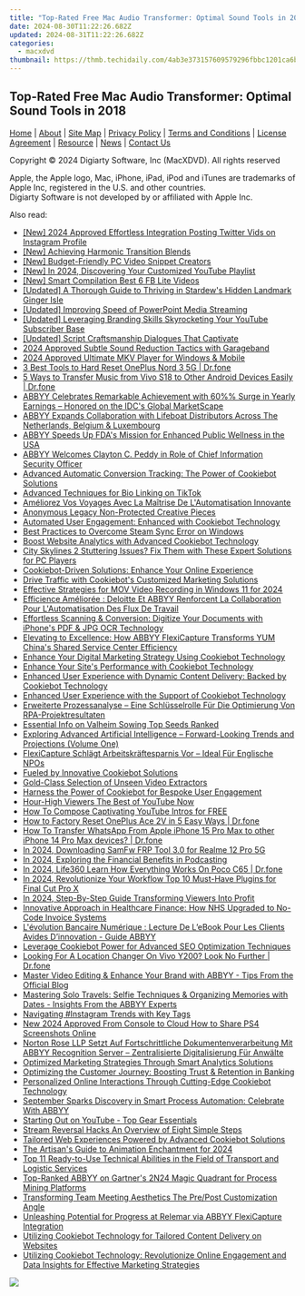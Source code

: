 ```yaml
---
title: "Top-Rated Free Mac Audio Transformer: Optimal Sound Tools in 2018"
date: 2024-08-30T11:22:26.682Z
updated: 2024-08-31T11:22:26.682Z
categories:
  - macxdvd
thumbnail: https://thmb.techidaily.com/4ab3e373157609579296fbbc1201ca6b702ee2035d00b9c9dec8888ac005aab8.jpg
---
```


## Top-Rated Free Mac Audio Transformer: Optimal Sound Tools in 2018

[Home](https://tools.techidaily.com/macxdvd/products/) | [About](https://tools.techidaily.com/macxdvd/products/) | [Site Map](https://tools.techidaily.com/macxdvd/products/) | [Privacy Policy](https://tools.techidaily.com/macxdvd/products/) | [Terms and Conditions](https://tools.techidaily.com/macxdvd/products/) | [License Agreement](https://tools.techidaily.com/macxdvd/products/) | [Resource](https://tools.techidaily.com/macxdvd/products/) | [News](https://tools.techidaily.com/macxdvd/products/) | [Contact Us](https://tools.techidaily.com/macxdvd/products/)

Copyright © 2024 Digiarty Software, Inc (MacXDVD). All rights reserved

Apple, the Apple logo, Mac, iPhone, iPad, iPod and iTunes are trademarks of Apple Inc, registered in the U.S. and other countries.  
Digiarty Software is not developed by or affiliated with Apple Inc.

<ins class="adsbygoogle"
     style="display:block"
     data-ad-format="autorelaxed"
     data-ad-client="ca-pub-7571918770474297"
     data-ad-slot="1223367746"></ins>



<ins class="adsbygoogle"
     style="display:block"
     data-ad-client="ca-pub-7571918770474297"
     data-ad-slot="8358498916"
     data-ad-format="auto"
     data-full-width-responsive="true"></ins>

<span class="atpl-alsoreadstyle">Also read:</span>
<div><ul>
<li><a href="https://twitter-clips.techidaily.com/new-2024-approved-effortless-integration-posting-twitter-vids-on-instagram-profile/"><u>[New] 2024 Approved  Effortless Integration  Posting Twitter Vids on Instagram Profile</u></a></li>
<li><a href="https://article-files.techidaily.com/new-achieving-harmonic-transition-blends/"><u>[New] Achieving Harmonic Transition Blends</u></a></li>
<li><a href="https://screen-mirroring-recording.techidaily.com/new-budget-friendly-pc-video-snippet-creators/"><u>[New] Budget-Friendly PC Video Snippet Creators</u></a></li>
<li><a href="https://facebook-video-share.techidaily.com/new-in-2024-discovering-your-customized-youtube-playlist/"><u>[New] In 2024, Discovering Your Customized YouTube Playlist</u></a></li>
<li><a href="https://facebook-videos.techidaily.com/new-smart-compilation-best-6-fb-lite-videos/"><u>[New] Smart Compilation  Best 6 FB Lite Videos</u></a></li>
<li><a href="https://screen-video-capture.techidaily.com/updated-a-thorough-guide-to-thriving-in-stardews-hidden-landmark-ginger-isle/"><u>[Updated] A Thorough Guide to Thriving in Stardew's Hidden Landmark  Ginger Isle</u></a></li>
<li><a href="https://some-techniques.techidaily.com/updated-improving-speed-of-powerpoint-media-streaming/"><u>[Updated] Improving Speed of PowerPoint Media Streaming</u></a></li>
<li><a href="https://facebook-video-share.techidaily.com/updated-leveraging-branding-skills-skyrocketing-your-youtube-subscriber-base/"><u>[Updated] Leveraging Branding Skills  Skyrocketing Your YouTube Subscriber Base</u></a></li>
<li><a href="https://fox-helps.techidaily.com/updated-script-craftsmanship-dialogues-that-captivate/"><u>[Updated] Script Craftsmanship  Dialogues That Captivate</u></a></li>
<li><a href="https://fox-links.techidaily.com/2024-approved-subtle-sound-reduction-tactics-with-garageband/"><u>2024 Approved  Subtle Sound Reduction Tactics with Garageband</u></a></li>
<li><a href="https://some-guidance.techidaily.com/2024-approved-ultimate-mkv-player-for-windows-and-mobile/"><u>2024 Approved  Ultimate MKV Player for Windows & Mobile</u></a></li>
<li><a href="https://phone-solutions.techidaily.com/3-best-tools-to-hard-reset-oneplus-nord-3-5g-drfone-by-drfone-reset-android-reset-android/"><u>3 Best Tools to Hard Reset OnePlus Nord 3 5G | Dr.fone</u></a></li>
<li><a href="https://blog-min.techidaily.com/5-ways-to-transfer-music-from-vivo-s18-to-other-android-devices-easily-drfone-by-drfone-transfer-from-android-transfer-from-android/"><u>5 Ways to Transfer Music from Vivo S18 to Other Android Devices Easily | Dr.fone</u></a></li>
<li><a href="https://discover-brilliant.techidaily.com/abbyy-celebrates-remarkable-achievement-with-60-surge-in-yearly-earnings-honored-on-the-idcs-global-marketscape/"><u>ABBYY Celebrates Remarkable Achievement with 60%% Surge in Yearly Earnings – Honored on the IDC's Global MarketScape</u></a></li>
<li><a href="https://discover-brilliant.techidaily.com/abbyy-expands-collaboration-with-lifeboat-distributors-across-the-netherlands-belgium-and-luxembourg/"><u>ABBYY Expands Collaboration with Lifeboat Distributors Across The Netherlands, Belgium & Luxembourg</u></a></li>
<li><a href="https://discover-brilliant.techidaily.com/abbyy-speeds-up-fdas-mission-for-enhanced-public-wellness-in-the-usa/"><u>ABBYY Speeds Up FDA's Mission for Enhanced Public Wellness in the USA</u></a></li>
<li><a href="https://discover-brilliant.techidaily.com/abbyy-welcomes-clayton-c-peddy-in-role-of-chief-information-security-officer/"><u>ABBYY Welcomes Clayton C. Peddy in Role of Chief Information Security Officer</u></a></li>
<li><a href="https://discover-brilliant.techidaily.com/advanced-automatic-conversion-tracking-the-power-of-cookiebot-solutions/"><u>Advanced Automatic Conversion Tracking: The Power of Cookiebot Solutions</u></a></li>
<li><a href="https://extra-resources.techidaily.com/advanced-techniques-for-bio-linking-on-tiktok/"><u>Advanced Techniques for Bio Linking on TikTok</u></a></li>
<li><a href="https://discover-brilliant.techidaily.com/ameliorez-vos-voyages-avec-la-maitrise-de-lautomatisation-innovante/"><u>Améliorez Vos Voyages Avec La Maîtrise De L'Automatisation Innovante</u></a></li>
<li><a href="https://fox-cloud.techidaily.com/anonymous-legacy-non-protected-creative-pieces/"><u>Anonymous Legacy  Non-Protected Creative Pieces</u></a></li>
<li><a href="https://discover-brilliant.techidaily.com/automated-user-engagement-enhanced-with-cookiebot-technology/"><u>Automated User Engagement: Enhanced with Cookiebot Technology</u></a></li>
<li><a href="https://win11.techidaily.com/best-practices-to-overcome-steam-sync-error-on-windows/"><u>Best Practices to Overcome Steam Sync Error on Windows</u></a></li>
<li><a href="https://discover-brilliant.techidaily.com/boost-website-analytics-with-advanced-cookiebot-technology/"><u>Boost Website Analytics with Advanced Cookiebot Technology</u></a></li>
<li><a href="https://win-solutions.techidaily.com/city-skylines-2-stuttering-issues-fix-them-with-these-expert-solutions-for-pc-players/"><u>City Skylines 2 Stuttering Issues? Fix Them with These Expert Solutions for PC Players</u></a></li>
<li><a href="https://discover-brilliant.techidaily.com/cookiebot-driven-solutions-enhance-your-online-experience/"><u>Cookiebot-Driven Solutions: Enhance Your Online Experience</u></a></li>
<li><a href="https://discover-brilliant.techidaily.com/drive-traffic-with-cookiebots-customized-marketing-solutions/"><u>Drive Traffic with Cookiebot's Customized Marketing Solutions</u></a></li>
<li><a href="https://screen-sharing-recording.techidaily.com/effective-strategies-for-mov-video-recording-in-windows-11-for-2024/"><u>Effective Strategies for MOV Video Recording in Windows 11 for 2024</u></a></li>
<li><a href="https://discover-brilliant.techidaily.com/efficience-amelioree-deloitte-et-abbyy-renforcent-la-collaboration-pour-lautomatisation-des-flux-de-travail/"><u>Efficience Améliorée : Deloitte Et ABBYY Renforcent La Collaboration Pour L'Automatisation Des Flux De Travail</u></a></li>
<li><a href="https://discover-brilliant.techidaily.com/effortless-scanning-and-conversion-digitize-your-documents-with-iphones-pdf-and-jpg-ocr-technology/"><u>Effortless Scanning & Conversion: Digitize Your Documents with iPhone's PDF & JPG OCR Technology</u></a></li>
<li><a href="https://discover-brilliant.techidaily.com/elevating-to-excellence-how-abbyy-flexicapture-transforms-yum-chinas-shared-service-center-efficiency/"><u>Elevating to Excellence: How ABBYY FlexiCapture Transforms YUM China's Shared Service Center Efficiency</u></a></li>
<li><a href="https://discover-brilliant.techidaily.com/enhance-your-digital-marketing-strategy-using-cookiebot-technology/"><u>Enhance Your Digital Marketing Strategy Using Cookiebot Technology</u></a></li>
<li><a href="https://discover-brilliant.techidaily.com/enhance-your-sites-performance-with-cookiebot-technology/"><u>Enhance Your Site's Performance with Cookiebot Technology</u></a></li>
<li><a href="https://discover-brilliant.techidaily.com/enhanced-user-experience-with-dynamic-content-delivery-backed-by-cookiebot-technology/"><u>Enhanced User Experience with Dynamic Content Delivery: Backed by Cookiebot Technology</u></a></li>
<li><a href="https://discover-brilliant.techidaily.com/enhanced-user-experience-with-the-support-of-cookiebot-technology/"><u>Enhanced User Experience with the Support of Cookiebot Technology</u></a></li>
<li><a href="https://discover-brilliant.techidaily.com/erweiterte-prozessanalyse-eine-schlusselrolle-fur-die-optimierung-von-rpa-projektresultaten/"><u>Erweiterte Prozessanalyse – Eine Schlüsselrolle Für Die Optimierung Von RPA-Projektresultaten</u></a></li>
<li><a href="https://screen-activity-recording.techidaily.com/essential-info-on-valheim-sowing-top-seeds-ranked/"><u>Essential Info on Valheim Sowing  Top Seeds Ranked</u></a></li>
<li><a href="https://discover-brilliant.techidaily.com/exploring-advanced-artificial-intelligence-forward-looking-trends-and-projections-volume-one/"><u>Exploring Advanced Artificial Intelligence – Forward-Looking Trends and Projections (Volume One)</u></a></li>
<li><a href="https://discover-brilliant.techidaily.com/flexicapture-schlagt-arbeitskraftesparnis-vor-ideal-fur-englische-npos/"><u>FlexiCapture Schlägt Arbeitskräftesparnis Vor – Ideal Für Englische NPOs</u></a></li>
<li><a href="https://discover-brilliant.techidaily.com/fueled-by-innovative-cookiebot-solutions/"><u>Fueled by Innovative Cookiebot Solutions</u></a></li>
<li><a href="https://facebook-videos.techidaily.com/gold-class-selection-of-unseen-video-extractors/"><u>Gold-Class Selection of Unseen Video Extractors</u></a></li>
<li><a href="https://discover-brilliant.techidaily.com/harness-the-power-of-cookiebot-for-bespoke-user-engagement/"><u>Harness the Power of Cookiebot for Bespoke User Engagement</u></a></li>
<li><a href="https://youtube-data.techidaily.com/high-viewers-the-best-of-youtube-now/"><u>Hour-High Viewers  The Best of YouTube Now</u></a></li>
<li><a href="https://youtube-blog.techidaily.com/o-compose-captivating-youtube-intros-for-free/"><u>How To Compose Captivating YouTube Intros for FREE</u></a></li>
<li><a href="https://techidaily.com/how-to-factory-reset-oneplus-ace-2v-in-5-easy-ways-drfone-by-drfone-reset-android-reset-android/"><u>How to Factory Reset OnePlus Ace 2V in 5 Easy Ways | Dr.fone</u></a></li>
<li><a href="https://techidaily.com/how-to-transfer-whatsapp-from-apple-iphone-15-pro-max-to-other-iphone-14-pro-max-devices-drfone-by-drfone-transfer-whatsapp-from-ios-transfer-whatsapp-from-ios/"><u>How To Transfer WhatsApp From Apple iPhone 15 Pro Max to other iPhone 14 Pro Max devices? | Dr.fone</u></a></li>
<li><a href="https://easy-unlock-android.techidaily.com/in-2024-downloading-samfw-frp-tool-30-for-realme-12-pro-5g-by-drfone-android/"><u>In 2024, Downloading SamFw FRP Tool 3.0 for Realme 12 Pro 5G</u></a></li>
<li><a href="https://some-techniques.techidaily.com/in-2024-exploring-the-financial-benefits-in-podcasting/"><u>In 2024, Exploring the Financial Benefits in Podcasting</u></a></li>
<li><a href="https://phone-solutions.techidaily.com/in-2024-life360-learn-how-everything-works-on-poco-c65-drfone-by-drfone-virtual-android/"><u>In 2024, Life360 Learn How Everything Works On Poco C65 | Dr.fone</u></a></li>
<li><a href="https://smart-video-editing.techidaily.com/in-2024-revolutionize-your-workflow-top-10-must-have-plugins-for-final-cut-pro-x/"><u>In 2024, Revolutionize Your Workflow Top 10 Must-Have Plugins for Final Cut Pro X</u></a></li>
<li><a href="https://youtube-lab.techidaily.com/24-step-by-step-guide-transforming-viewers-into-profit/"><u>In 2024, Step-By-Step Guide  Transforming Viewers Into Profit</u></a></li>
<li><a href="https://discover-brilliant.techidaily.com/innovative-approach-in-healthcare-finance-how-nhs-upgraded-to-no-code-invoice-systems/"><u>Innovative Approach in Healthcare Finance: How NHS Upgraded to No-Code Invoice Systems</u></a></li>
<li><a href="https://discover-brilliant.techidaily.com/levolution-bancaire-numerique-lecture-de-lebook-pour-les-clients-avides-dinnovation-guide-abbyy/"><u>L'évolution Bancaire Numérique : Lecture De L’eBook Pour Les Clients Avides D’innovation - Guide ABBYY</u></a></li>
<li><a href="https://discover-brilliant.techidaily.com/leverage-cookiebot-power-for-advanced-seo-optimization-techniques/"><u>Leverage Cookiebot Power for Advanced SEO Optimization Techniques</u></a></li>
<li><a href="https://fake-location.techidaily.com/looking-for-a-location-changer-on-vivo-y200-look-no-further-drfone-by-drfone-virtual-android/"><u>Looking For A Location Changer On Vivo Y200? Look No Further | Dr.fone</u></a></li>
<li><a href="https://discover-brilliant.techidaily.com/master-video-editing-and-enhance-your-brand-with-abbyy-tips-from-the-official-blog/"><u>Master Video Editing & Enhance Your Brand with ABBYY - Tips From the Official Blog</u></a></li>
<li><a href="https://discover-brilliant.techidaily.com/mastering-solo-travels-selfie-techniques-and-organizing-memories-with-dates-insights-from-the-abbyy-experts/"><u>Mastering Solo Travels: Selfie Techniques & Organizing Memories with Dates - Insights From the ABBYY Experts</u></a></li>
<li><a href="https://instagram-video-files.techidaily.com/navigating-instagram-trends-with-key-tags/"><u>Navigating #Instagram Trends with Key Tags</u></a></li>
<li><a href="https://ai-video-apps.techidaily.com/new-2024-approved-from-console-to-cloud-how-to-share-ps4-screenshots-online/"><u>New 2024 Approved From Console to Cloud How to Share PS4 Screenshots Online</u></a></li>
<li><a href="https://discover-brilliant.techidaily.com/norton-rose-llp-setzt-auf-fortschrittliche-dokumentenverarbeitung-mit-abbyy-recognition-server-zentralisierte-digitalisierung-fur-anwalte/"><u>Norton Rose LLP Setzt Auf Fortschrittliche Dokumentenverarbeitung Mit ABBYY Recognition Server – Zentralisierte Digitalisierung Für Anwälte</u></a></li>
<li><a href="https://discover-brilliant.techidaily.com/optimized-marketing-strategies-through-smart-analytics-solutions/"><u>Optimized Marketing Strategies Through Smart Analytics Solutions</u></a></li>
<li><a href="https://discover-brilliant.techidaily.com/optimizing-the-customer-journey-boosting-trust-and-retention-in-banking/"><u>Optimizing the Customer Journey: Boosting Trust & Retention in Banking</u></a></li>
<li><a href="https://discover-brilliant.techidaily.com/personalized-online-interactions-through-cutting-edge-cookiebot-technology/"><u>Personalized Online Interactions Through Cutting-Edge Cookiebot Technology</u></a></li>
<li><a href="https://discover-brilliant.techidaily.com/september-sparks-discovery-in-smart-process-automation-celebrate-with-abbyy/"><u>September Sparks Discovery in Smart Process Automation: Celebrate With ABBYY</u></a></li>
<li><a href="https://youtube-videos.techidaily.com/starting-out-on-youtube-top-gear-essentials/"><u>Starting Out on YouTube - Top Gear Essentials</u></a></li>
<li><a href="https://extra-lessons.techidaily.com/stream-reversal-hacks-an-overview-of-eight-simple-steps/"><u>Stream Reversal Hacks  An Overview of Eight Simple Steps</u></a></li>
<li><a href="https://discover-brilliant.techidaily.com/tailored-web-experiences-powered-by-advanced-cookiebot-solutions/"><u>Tailored Web Experiences Powered by Advanced Cookiebot Solutions</u></a></li>
<li><a href="https://eaxpv-info.techidaily.com/the-artisans-guide-to-animation-enchantment-for-2024/"><u>The Artisan's Guide to Animation Enchantment for 2024</u></a></li>
<li><a href="https://discover-brilliant.techidaily.com/top-11-ready-to-use-technical-abilities-in-the-field-of-transport-and-logistic-services/"><u>Top 11 Ready-to-Use Technical Abilities in the Field of Transport and Logistic Services</u></a></li>
<li><a href="https://discover-brilliant.techidaily.com/top-ranked-abbyy-on-gartners-2n24-magic-quadrant-for-process-mining-platforms/"><u>Top-Ranked ABBYY on Gartner's 2N24 Magic Quadrant for Process Mining Platforms</u></a></li>
<li><a href="https://screen-video-capture.techidaily.com/transforming-team-meeting-aesthetics-the-prepost-customization-angle/"><u>Transforming Team Meeting Aesthetics  The Pre/Post Customization Angle</u></a></li>
<li><a href="https://discover-brilliant.techidaily.com/unleashing-potential-for-progress-at-relemar-via-abbyy-flexicapture-integration/"><u>Unleashing Potential for Progress at Relemar via ABBYY FlexiCapture Integration</u></a></li>
<li><a href="https://discover-brilliant.techidaily.com/utilizing-cookiebot-technology-for-tailored-content-delivery-on-websites/"><u>Utilizing Cookiebot Technology for Tailored Content Delivery on Websites</u></a></li>
<li><a href="https://discover-brilliant.techidaily.com/utilizing-cookiebot-technology-revolutionize-online-engagement-and-data-insights-for-effective-marketing-strategies/"><u>Utilizing Cookiebot Technology: Revolutionize Online Engagement and Data Insights for Effective Marketing Strategies</u></a></li>
</ul></div>

<!-- affiliate ads begin -->
<a href="https://secure.2checkout.com/order/checkout.php?PRODS=3546200&QTY=1&AFFILIATE=108875&CART=1"><img src="http://www.binteko.com/sites/default/files/banner01_468x60a.gif" border="0"></a>
<!-- affiliate ads end -->